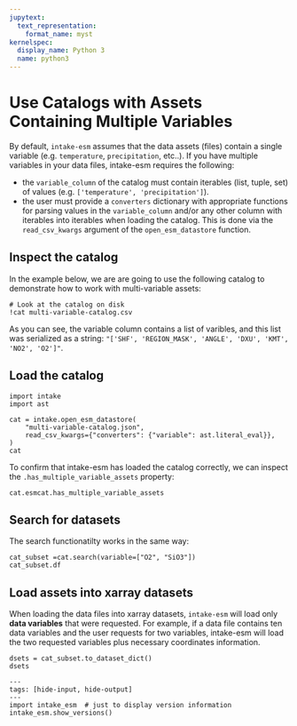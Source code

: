 ```yaml
---
jupytext:
  text_representation:
    format_name: myst
kernelspec:
  display_name: Python 3
  name: python3
---
```


# Use Catalogs with Assets Containing Multiple Variables

By default, `intake-esm` assumes that the data assets (files) contain a single variable (e.g. `temperature`, `precipitation`, etc..). If you have multiple variables in your data files, intake-esm requires the following:

- the `variable_column` of the catalog must contain iterables (list, tuple, set) of values (e.g. `['temperature', 'precipitation']`).
- the user must provide a `converters` dictionary with appropriate functions for parsing values in the `variable_column` and/or any other column with iterables into iterables when loading the catalog. This is done via the `read_csv_kwargs` argument of the `open_esm_datastore` function.

## Inspect the catalog

In the example below, we are are going to use the following catalog to
demonstrate how to work with multi-variable assets:

```{code-cell} ipython3
# Look at the catalog on disk
!cat multi-variable-catalog.csv
```

As you can see, the variable column contains a list of varibles, and this list
was serialized as a string:
`"['SHF', 'REGION_MASK', 'ANGLE', 'DXU', 'KMT', 'NO2', 'O2']"`.

## Load the catalog

```{code-cell} ipython3
import intake
import ast

cat = intake.open_esm_datastore(
    "multi-variable-catalog.json",
    read_csv_kwargs={"converters": {"variable": ast.literal_eval}},
)
cat
```

To confirm that intake-esm has loaded the catalog correctly, we can inspect the `.has_multiple_variable_assets` property:

```{code-cell} ipython3
cat.esmcat.has_multiple_variable_assets
```

## Search for datasets

The search functionatilty works in the same way:

```{code-cell} ipython3
cat_subset =cat.search(variable=["O2", "SiO3"])
cat_subset.df
```

## Load assets into xarray datasets

When loading the data files into xarray datasets, `intake-esm` will load only **data variables** that were requested. For example, if a data file contains ten data variables and the user requests for two variables, intake-esm will load the two requested variables plus necessary coordinates information.

```{code-cell} ipython3
dsets = cat_subset.to_dataset_dict()
dsets
```

```{code-cell} ipython3
---
tags: [hide-input, hide-output]
---
import intake_esm  # just to display version information
intake_esm.show_versions()
```
